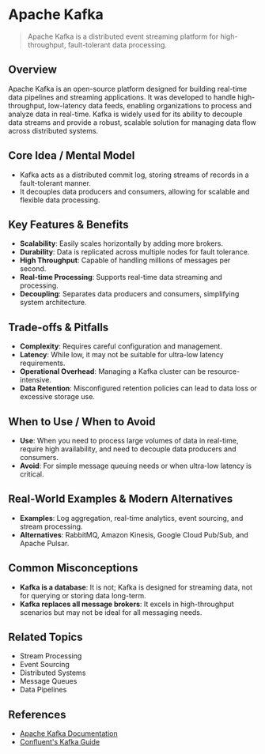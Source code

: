# Apache Kafka

> Apache Kafka is a distributed event streaming platform for high-throughput, fault-tolerant data processing.

## Overview
Apache Kafka is an open-source platform designed for building real-time data pipelines and streaming applications. It was developed to handle high-throughput, low-latency data feeds, enabling organizations to process and analyze data in real-time. Kafka is widely used for its ability to decouple data streams and provide a robust, scalable solution for managing data flow across distributed systems.

## Core Idea / Mental Model
- Kafka acts as a distributed commit log, storing streams of records in a fault-tolerant manner.
- It decouples data producers and consumers, allowing for scalable and flexible data processing.

## Key Features & Benefits
- **Scalability**: Easily scales horizontally by adding more brokers.
- **Durability**: Data is replicated across multiple nodes for fault tolerance.
- **High Throughput**: Capable of handling millions of messages per second.
- **Real-time Processing**: Supports real-time data streaming and processing.
- **Decoupling**: Separates data producers and consumers, simplifying system architecture.

## Trade-offs & Pitfalls
- **Complexity**: Requires careful configuration and management.
- **Latency**: While low, it may not be suitable for ultra-low latency requirements.
- **Operational Overhead**: Managing a Kafka cluster can be resource-intensive.
- **Data Retention**: Misconfigured retention policies can lead to data loss or excessive storage use.

## When to Use / When to Avoid
- **Use**: When you need to process large volumes of data in real-time, require high availability, and need to decouple data producers and consumers.
- **Avoid**: For simple message queuing needs or when ultra-low latency is critical.

## Real-World Examples & Modern Alternatives
- **Examples**: Log aggregation, real-time analytics, event sourcing, and stream processing.
- **Alternatives**: RabbitMQ, Amazon Kinesis, Google Cloud Pub/Sub, and Apache Pulsar.

## Common Misconceptions
- **Kafka is a database**: It is not; Kafka is designed for streaming data, not for querying or storing data long-term.
- **Kafka replaces all message brokers**: It excels in high-throughput scenarios but may not be ideal for all messaging needs.

## Related Topics
- Stream Processing
- Event Sourcing
- Distributed Systems
- Message Queues
- Data Pipelines

## References
- [Apache Kafka Documentation](https://kafka.apache.org/documentation/)
- [Confluent's Kafka Guide](https://www.confluent.io/what-is-apache-kafka/)